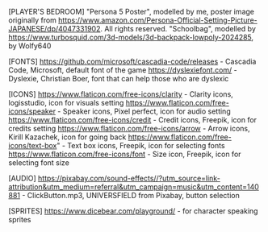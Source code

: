 [PLAYER'S BEDROOM]
"Persona 5 Poster", modelled by me, poster image originally from https://www.amazon.com/Persona-Official-Setting-Picture-JAPANESE/dp/4047331902. All rights reserved.
"Schoolbag", modelled by https://www.turbosquid.com/3d-models/3d-backpack-lowpoly-2024285, by Wolfy640


[FONTS]
https://github.com/microsoft/cascadia-code/releases - Cascadia Code, Microsoft, default font of the game
https://dyslexiefont.com/ - Dyslexie, Christian Boer, font that can help those who are dyslexic


[ICONS]
https://www.flaticon.com/free-icons/clarity - Clarity icons, logisstudio, icon for visuals setting
https://www.flaticon.com/free-icons/speaker - Speaker icons, Pixel perfect, icon for audio setting
https://www.flaticon.com/free-icons/credit - Credit icons, Freepik, icon for credits setting
https://www.flaticon.com/free-icons/arrow - Arrow icons, Kirill Kazachek, icon for going back
https://www.flaticon.com/free-icons/text-box" - Text box icons, Freepik, icon for selecting fonts
https://www.flaticon.com/free-icons/font - Size icon, Freepik, icon for selecting font size</a>

[AUDIO]
https://pixabay.com/sound-effects//?utm_source=link-attribution&utm_medium=referral&utm_campaign=music&utm_content=140881 - ClickButton.mp3, UNIVERSFIELD from Pixabay, button selection

[SPRITES]
https://www.dicebear.com/playground/ - for character speaking sprites